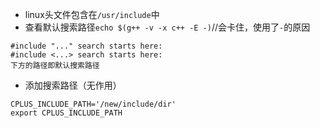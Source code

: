 - linux头文件包含在`/usr/include`中
- 查看默认搜索路径`echo $(g++ -v -x c++ -E -)`//会卡住，使用了`-`的原因
```
#include "..." search starts here:
#include <...> search starts here:
下方的路径即默认搜索路径
```

- 添加搜索路径（无作用）
```
CPLUS_INCLUDE_PATH='/new/include/dir'
export CPLUS_INCLUDE_PATH
```
